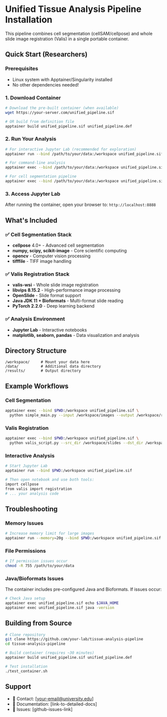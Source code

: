 # Unified Tissue Analysis Pipeline Installation

This pipeline combines cell segmentation (cellSAM/cellpose) and whole slide image registration (Valis) in a single portable container.

## Quick Start (Researchers)

### Prerequisites
- Linux system with Apptainer/Singularity installed
- No other dependencies needed!

### 1. Download Container
```bash
# Download the pre-built container (when available)
wget https://your-server.com/unified_pipeline.sif

# OR build from definition file
apptainer build unified_pipeline.sif unified_pipeline.def
```

### 2. Run Your Analysis
```bash
# For interactive Jupyter Lab (recommended for exploration)
apptainer run --bind /path/to/your/data:/workspace unified_pipeline.sif

# For command-line analysis
apptainer exec --bind /path/to/your/data:/workspace unified_pipeline.sif python your_script.py

# For cell segmentation pipeline
apptainer exec --bind /path/to/your/data:/workspace unified_pipeline.sif python simple_main.py
```

### 3. Access Jupyter Lab
After running the container, open your browser to: `http://localhost:8888`

## What's Included

### ✅ Cell Segmentation Stack
- **cellpose** 4.0+ - Advanced cell segmentation
- **numpy, scipy, scikit-image** - Core scientific computing
- **opencv** - Computer vision processing
- **tifffile** - TIFF image handling

### ✅ Valis Registration Stack  
- **valis-wsi** - Whole slide image registration
- **libvips 8.15.2** - High-performance image processing
- **OpenSlide** - Slide format support
- **Java JDK 11 + Bioformats** - Multi-format slide reading
- **PyTorch 2.2.0** - Deep learning backend

### ✅ Analysis Environment
- **Jupyter Lab** - Interactive notebooks
- **matplotlib, seaborn, pandas** - Data visualization and analysis

## Directory Structure
```
/workspace/     # Mount your data here
/data/          # Additional data directory  
/results/       # Output directory
```

## Example Workflows

### Cell Segmentation
```bash
apptainer exec --bind $PWD:/workspace unified_pipeline.sif \
  python simple_main.py --input /workspace/images --output /workspace/results
```

### Valis Registration
```bash
apptainer exec --bind $PWD:/workspace unified_pipeline.sif \
  python valis_script.py --src_dir /workspace/slides --dst_dir /workspace/registered
```

### Interactive Analysis
```bash
# Start Jupyter Lab
apptainer run --bind $PWD:/workspace unified_pipeline.sif

# Then open notebook and use both tools:
import cellpose
from valis import registration
# ... your analysis code
```

## Troubleshooting

### Memory Issues
```bash
# Increase memory limit for large images
apptainer run --memory=20g --bind $PWD:/workspace unified_pipeline.sif
```

### File Permissions
```bash
# If permission issues occur
chmod -R 755 /path/to/your/data
```

### Java/Bioformats Issues
The container includes pre-configured Java and Bioformats. If issues occur:
```bash
# Check Java setup
apptainer exec unified_pipeline.sif echo $JAVA_HOME
apptainer exec unified_pipeline.sif java -version
```

## Building from Source

```bash
# Clone repository
git clone https://github.com/your-lab/tissue-analysis-pipeline
cd tissue-analysis-pipeline

# Build container (requires ~30 minutes)
apptainer build unified_pipeline.sif unified_pipeline.def

# Test installation
./test_container.sh
```

## Support
- 📧 Contact: [your-email@university.edu]
- 📖 Documentation: [link-to-detailed-docs]
- 🐛 Issues: [github-issues-link]
